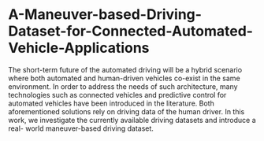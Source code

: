 # A-Maneuver-based-Driving-Dataset-for-Connected-Automated-Vehicle-Applications
The short-term future of the automated driving will be a hybrid scenario where both automated and human-driven vehicles co-exist in the same environment. In order to address the needs of such architecture, many technologies such as connected vehicles and predictive control for automated vehicles have been introduced in the literature. Both aforementioned solutions rely on driving data of the human driver. In this work, we investigate the currently available driving datasets and introduce a real- world maneuver-based driving dataset.
